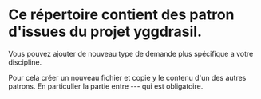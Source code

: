 
# Ce répertoire contient des patron d'issues du projet yggdrasil.

Vous pouvez ajouter de nouveau type de demande plus spécifique a votre discipline.

Pour cela créer un nouveau fichier et copie y le contenu d'un des autres patrons.
En particulier la partie entre --- qui est obligatoire.
